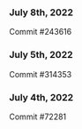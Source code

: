 ### July 8th, 2022

Commit #243616

### July 5th, 2022

Commit #314353


### July 4th, 2022

Commit #72281
